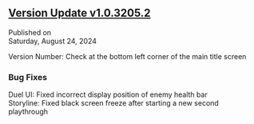 ## [Version Update v1.0.3205.2](https://store.steampowered.com/news/app/1859910/view/4288076570035402620?l=tchinese)

Published on  
Saturday, August 24, 2024

Version Number: Check at the bottom left corner of the main title screen


### Bug Fixes

Duel UI: Fixed incorrect display position of enemy health bar  
Storyline: Fixed black screen freeze after starting a new second playthrough
